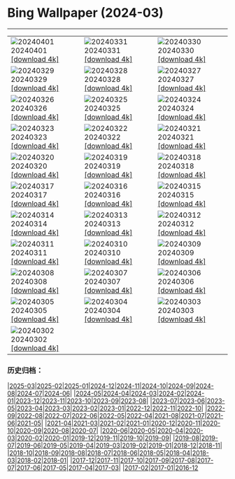 # Bing Wallpaper (2024-03)
**************

<table><tr><td><img class="wallpaper" src="https://www.bing.com/th?id=OHR.HungarianEggs_EN-US3026213374_1920x1080.jpg" alt="20240401"> 20240401 <a href="https://www.bing.com/th?id=OHR.HungarianEggs_EN-US3026213374_UHD.jpg">[download 4k]</a></td><td><img class="wallpaper" src="https://www.bing.com/th?id=OHR.SleepySloth_EN-US2834457510_1920x1080.jpg" alt="20240331"> 20240331 <a href="https://www.bing.com/th?id=OHR.SleepySloth_EN-US2834457510_UHD.jpg">[download 4k]</a></td><td><img class="wallpaper" src="https://www.bing.com/th?id=OHR.SouthStackLight_EN-US2733077237_1920x1080.jpg" alt="20240330"> 20240330 <a href="https://www.bing.com/th?id=OHR.SouthStackLight_EN-US2733077237_UHD.jpg">[download 4k]</a></td></tr><tr><td><img class="wallpaper" src="https://www.bing.com/th?id=OHR.ShanghaiBlossoms_EN-US2613653434_1920x1080.jpg" alt="20240329"> 20240329 <a href="https://www.bing.com/th?id=OHR.ShanghaiBlossoms_EN-US2613653434_UHD.jpg">[download 4k]</a></td><td><img class="wallpaper" src="https://www.bing.com/th?id=OHR.TeatroColon_EN-US2518867279_1920x1080.jpg" alt="20240328"> 20240328 <a href="https://www.bing.com/th?id=OHR.TeatroColon_EN-US2518867279_UHD.jpg">[download 4k]</a></td><td><img class="wallpaper" src="https://www.bing.com/th?id=OHR.HangRaiVietnam_EN-US2418713642_1920x1080.jpg" alt="20240327"> 20240327 <a href="https://www.bing.com/th?id=OHR.HangRaiVietnam_EN-US2418713642_UHD.jpg">[download 4k]</a></td></tr><tr><td><img class="wallpaper" src="https://www.bing.com/th?id=OHR.ColorfulHoli_EN-US2354988297_1920x1080.jpg" alt="20240326"> 20240326 <a href="https://www.bing.com/th?id=OHR.ColorfulHoli_EN-US2354988297_UHD.jpg">[download 4k]</a></td><td><img class="wallpaper" src="https://www.bing.com/th?id=OHR.WhiteEyes_EN-US2249866810_1920x1080.jpg" alt="20240325"> 20240325 <a href="https://www.bing.com/th?id=OHR.WhiteEyes_EN-US2249866810_UHD.jpg">[download 4k]</a></td><td><img class="wallpaper" src="https://www.bing.com/th?id=OHR.AmazonClouds_EN-US2049846873_1920x1080.jpg" alt="20240324"> 20240324 <a href="https://www.bing.com/th?id=OHR.AmazonClouds_EN-US2049846873_UHD.jpg">[download 4k]</a></td></tr><tr><td><img class="wallpaper" src="https://www.bing.com/th?id=OHR.WaikatoWater_EN-US1360247236_1920x1080.jpg" alt="20240323"> 20240323 <a href="https://www.bing.com/th?id=OHR.WaikatoWater_EN-US1360247236_UHD.jpg">[download 4k]</a></td><td><img class="wallpaper" src="https://www.bing.com/th?id=OHR.BwindiNationalForest_EN-US3376071902_1920x1080.jpg" alt="20240322"> 20240322 <a href="https://www.bing.com/th?id=OHR.BwindiNationalForest_EN-US3376071902_UHD.jpg">[download 4k]</a></td><td><img class="wallpaper" src="https://www.bing.com/th?id=OHR.CherryBlossomsDC_EN-US3285783737_1920x1080.jpg" alt="20240321"> 20240321 <a href="https://www.bing.com/th?id=OHR.CherryBlossomsDC_EN-US3285783737_UHD.jpg">[download 4k]</a></td></tr><tr><td><img class="wallpaper" src="https://www.bing.com/th?id=OHR.SpringFrog_EN-US7109699294_1920x1080.jpg" alt="20240320"> 20240320 <a href="https://www.bing.com/th?id=OHR.SpringFrog_EN-US7109699294_UHD.jpg">[download 4k]</a></td><td><img class="wallpaper" src="https://www.bing.com/th?id=OHR.ElephantRock_EN-US2340789308_1920x1080.jpg" alt="20240319"> 20240319 <a href="https://www.bing.com/th?id=OHR.ElephantRock_EN-US2340789308_UHD.jpg">[download 4k]</a></td><td><img class="wallpaper" src="https://www.bing.com/th?id=OHR.StFiniansBay_EN-US2242323244_1920x1080.jpg" alt="20240318"> 20240318 <a href="https://www.bing.com/th?id=OHR.StFiniansBay_EN-US2242323244_UHD.jpg">[download 4k]</a></td></tr><tr><td><img class="wallpaper" src="https://www.bing.com/th?id=OHR.BambooPanda_EN-US2038899729_1920x1080.jpg" alt="20240317"> 20240317 <a href="https://www.bing.com/th?id=OHR.BambooPanda_EN-US2038899729_UHD.jpg">[download 4k]</a></td><td><img class="wallpaper" src="https://www.bing.com/th?id=OHR.AnzaBorregoBloom_EN-US1951730180_1920x1080.jpg" alt="20240316"> 20240316 <a href="https://www.bing.com/th?id=OHR.AnzaBorregoBloom_EN-US1951730180_UHD.jpg">[download 4k]</a></td><td><img class="wallpaper" src="https://www.bing.com/th?id=OHR.AyutthayaTree_EN-US1871119120_1920x1080.jpg" alt="20240315"> 20240315 <a href="https://www.bing.com/th?id=OHR.AyutthayaTree_EN-US1871119120_UHD.jpg">[download 4k]</a></td></tr><tr><td><img class="wallpaper" src="https://www.bing.com/th?id=OHR.MagadiFlamingos_EN-US1720896379_1920x1080.jpg" alt="20240314"> 20240314 <a href="https://www.bing.com/th?id=OHR.MagadiFlamingos_EN-US1720896379_UHD.jpg">[download 4k]</a></td><td><img class="wallpaper" src="https://www.bing.com/th?id=OHR.BryceSnow_EN-US1471442313_1920x1080.jpg" alt="20240313"> 20240313 <a href="https://www.bing.com/th?id=OHR.BryceSnow_EN-US1471442313_UHD.jpg">[download 4k]</a></td><td><img class="wallpaper" src="https://www.bing.com/th?id=OHR.SleepyKoala_EN-US1399776436_1920x1080.jpg" alt="20240312"> 20240312 <a href="https://www.bing.com/th?id=OHR.SleepyKoala_EN-US1399776436_UHD.jpg">[download 4k]</a></td></tr><tr><td><img class="wallpaper" src="https://www.bing.com/th?id=OHR.BeaumontClock_EN-US1267001824_1920x1080.jpg" alt="20240311"> 20240311 <a href="https://www.bing.com/th?id=OHR.BeaumontClock_EN-US1267001824_UHD.jpg">[download 4k]</a></td><td><img class="wallpaper" src="https://www.bing.com/th?id=OHR.BistiBlue_EN-US1090853434_1920x1080.jpg" alt="20240310"> 20240310 <a href="https://www.bing.com/th?id=OHR.BistiBlue_EN-US1090853434_UHD.jpg">[download 4k]</a></td><td><img class="wallpaper" src="https://www.bing.com/th?id=OHR.TateLightUp_EN-US0656439011_1920x1080.jpg" alt="20240309"> 20240309 <a href="https://www.bing.com/th?id=OHR.TateLightUp_EN-US0656439011_UHD.jpg">[download 4k]</a></td></tr><tr><td><img class="wallpaper" src="https://www.bing.com/th?id=OHR.TarragonaSpain_EN-US4664908149_1920x1080.jpg" alt="20240308"> 20240308 <a href="https://www.bing.com/th?id=OHR.TarragonaSpain_EN-US4664908149_UHD.jpg">[download 4k]</a></td><td><img class="wallpaper" src="https://www.bing.com/th?id=OHR.WahclellaFalls_EN-US4371863309_1920x1080.jpg" alt="20240307"> 20240307 <a href="https://www.bing.com/th?id=OHR.WahclellaFalls_EN-US4371863309_UHD.jpg">[download 4k]</a></td><td><img class="wallpaper" src="https://www.bing.com/th?id=OHR.BangkokCircle_EN-US4243452532_1920x1080.jpg" alt="20240306"> 20240306 <a href="https://www.bing.com/th?id=OHR.BangkokCircle_EN-US4243452532_UHD.jpg">[download 4k]</a></td></tr><tr><td><img class="wallpaper" src="https://www.bing.com/th?id=OHR.ArenalCostaRica_EN-US4075825664_1920x1080.jpg" alt="20240305"> 20240305 <a href="https://www.bing.com/th?id=OHR.ArenalCostaRica_EN-US4075825664_UHD.jpg">[download 4k]</a></td><td><img class="wallpaper" src="https://www.bing.com/th?id=OHR.KrugerLeopard_EN-US3980767237_1920x1080.jpg" alt="20240304"> 20240304 <a href="https://www.bing.com/th?id=OHR.KrugerLeopard_EN-US3980767237_UHD.jpg">[download 4k]</a></td><td><img class="wallpaper" src="https://www.bing.com/th?id=OHR.ModicaItaly_EN-US3843446204_1920x1080.jpg" alt="20240303"> 20240303 <a href="https://www.bing.com/th?id=OHR.ModicaItaly_EN-US3843446204_UHD.jpg">[download 4k]</a></td></tr><tr><td><img class="wallpaper" src="https://www.bing.com/th?id=OHR.SuffrageParade_EN-US3648247280_1920x1080.jpg" alt="20240302"> 20240302 <a href="https://www.bing.com/th?id=OHR.SuffrageParade_EN-US3648247280_UHD.jpg">[download 4k]</a></td><td></td><td></td></tr></table>

### 历史归档：

|[2025-03](/../2025-03/2025-03.md)|[2025-02](/../2025-02/2025-02.md)|[2025-01](/../2025-01/2025-01.md)|[2024-12](/../2024-12/2024-12.md)|[2024-11](/../2024-11/2024-11.md)|[2024-10](/../2024-10/2024-10.md)|[2024-09](/../2024-09/2024-09.md)|[2024-08](/../2024-08/2024-08.md)|[2024-07](/../2024-07/2024-07.md)|[2024-06](/../2024-06/2024-06.md)|
|[2024-05](/../2024-05/2024-05.md)|[2024-04](/../2024-04/2024-04.md)|[2024-03](/2024-03.md)|[2024-02](/../2024-02/2024-02.md)|[2024-01](/../2024-01/2024-01.md)|[2023-12](/../2023-12/2023-12.md)|[2023-11](/../2023-11/2023-11.md)|[2023-10](/../2023-10/2023-10.md)|[2023-09](/../2023-09/2023-09.md)|[2023-08](/../2023-08/2023-08.md)|
|[2023-07](/../2023-07/2023-07.md)|[2023-06](/../2023-06/2023-06.md)|[2023-05](/../2023-05/2023-05.md)|[2023-04](/../2023-04/2023-04.md)|[2023-03](/../2023-03/2023-03.md)|[2023-02](/../2023-02/2023-02.md)|[2023-01](/../2023-01/2023-01.md)|[2022-12](/../2022-12/2022-12.md)|[2022-11](/../2022-11/2022-11.md)|[2022-10](/../2022-10/2022-10.md)|
|[2022-09](/../2022-09/2022-09.md)|[2022-08](/../2022-08/2022-08.md)|[2022-07](/../2022-07/2022-07.md)|[2022-06](/../2022-06/2022-06.md)|[2022-05](/../2022-05/2022-05.md)|[2022-04](/../2022-04/2022-04.md)|[2021-08](/../2021-08/2021-08.md)|[2021-07](/../2021-07/2021-07.md)|[2021-06](/../2021-06/2021-06.md)|[2021-05](/../2021-05/2021-05.md)|
|[2021-04](/../2021-04/2021-04.md)|[2021-03](/../2021-03/2021-03.md)|[2021-02](/../2021-02/2021-02.md)|[2021-01](/../2021-01/2021-01.md)|[2020-12](/../2020-12/2020-12.md)|[2020-11](/../2020-11/2020-11.md)|[2020-10](/../2020-10/2020-10.md)|[2020-09](/../2020-09/2020-09.md)|[2020-08](/../2020-08/2020-08.md)|[2020-07](/../2020-07/2020-07.md)|
|[2020-06](/../2020-06/2020-06.md)|[2020-05](/../2020-05/2020-05.md)|[2020-04](/../2020-04/2020-04.md)|[2020-03](/../2020-03/2020-03.md)|[2020-02](/../2020-02/2020-02.md)|[2020-01](/../2020-01/2020-01.md)|[2019-12](/../2019-12/2019-12.md)|[2019-11](/../2019-11/2019-11.md)|[2019-10](/../2019-10/2019-10.md)|[2019-09](/../2019-09/2019-09.md)|
|[2019-08](/../2019-08/2019-08.md)|[2019-07](/../2019-07/2019-07.md)|[2019-06](/../2019-06/2019-06.md)|[2019-05](/../2019-05/2019-05.md)|[2019-04](/../2019-04/2019-04.md)|[2019-03](/../2019-03/2019-03.md)|[2019-02](/../2019-02/2019-02.md)|[2019-01](/../2019-01/2019-01.md)|[2018-12](/../2018-12/2018-12.md)|[2018-11](/../2018-11/2018-11.md)|
|[2018-10](/../2018-10/2018-10.md)|[2018-09](/../2018-09/2018-09.md)|[2018-08](/../2018-08/2018-08.md)|[2018-07](/../2018-07/2018-07.md)|[2018-06](/../2018-06/2018-06.md)|[2018-05](/../2018-05/2018-05.md)|[2018-04](/../2018-04/2018-04.md)|[2018-03](/../2018-03/2018-03.md)|[2018-02](/../2018-02/2018-02.md)|[2018-01](/../2018-01/2018-01.md)|
|[2017-12](/../2017-12/2017-12.md)|[2017-11](/../2017-11/2017-11.md)|[2017-10](/../2017-10/2017-10.md)|[2017-09](/../2017-09/2017-09.md)|[2017-08](/../2017-08/2017-08.md)|[2017-07](/../2017-07/2017-07.md)|[2017-06](/../2017-06/2017-06.md)|[2017-05](/../2017-05/2017-05.md)|[2017-04](/../2017-04/2017-04.md)|[2017-03](/../2017-03/2017-03.md)|
|[2017-02](/../2017-02/2017-02.md)|[2017-01](/../2017-01/2017-01.md)|[2016-12](/../2016-12/2016-12.md)